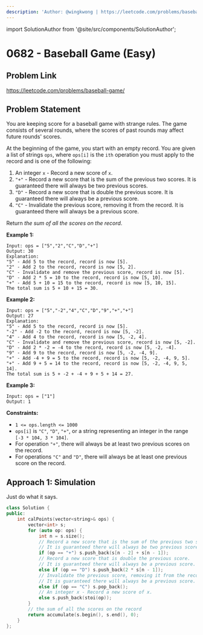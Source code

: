 ```yaml
---
description: 'Author: @wingkwong | https://leetcode.com/problems/baseball-game/'
---
```


import SolutionAuthor from '@site/src/components/SolutionAuthor';

# 0682 - Baseball Game (Easy)

## Problem Link

https://leetcode.com/problems/baseball-game/

## Problem Statement

You are keeping score for a baseball game with strange rules. The game consists of several rounds, where the scores of past rounds may affect future rounds' scores.

At the beginning of the game, you start with an empty record. You are given a list of strings `ops`, where `ops[i]` is the `ith` operation you must apply to the record and is one of the following:

1. An integer `x` - Record a new score of `x`.
2. `"+"` - Record a new score that is the sum of the previous two scores. It is guaranteed there will always be two previous scores.
3. `"D"` - Record a new score that is double the previous score. It is guaranteed there will always be a previous score.
4. `"C"` - Invalidate the previous score, removing it from the record. It is guaranteed there will always be a previous score.

Return _the sum of all the scores on the record_.

**Example 1:**

```
Input: ops = ["5","2","C","D","+"]
Output: 30
Explanation:
"5" - Add 5 to the record, record is now [5].
"2" - Add 2 to the record, record is now [5, 2].
"C" - Invalidate and remove the previous score, record is now [5].
"D" - Add 2 * 5 = 10 to the record, record is now [5, 10].
"+" - Add 5 + 10 = 15 to the record, record is now [5, 10, 15].
The total sum is 5 + 10 + 15 = 30.
```

**Example 2:**

```
Input: ops = ["5","-2","4","C","D","9","+","+"]
Output: 27
Explanation:
"5" - Add 5 to the record, record is now [5].
"-2" - Add -2 to the record, record is now [5, -2].
"4" - Add 4 to the record, record is now [5, -2, 4].
"C" - Invalidate and remove the previous score, record is now [5, -2].
"D" - Add 2 * -2 = -4 to the record, record is now [5, -2, -4].
"9" - Add 9 to the record, record is now [5, -2, -4, 9].
"+" - Add -4 + 9 = 5 to the record, record is now [5, -2, -4, 9, 5].
"+" - Add 9 + 5 = 14 to the record, record is now [5, -2, -4, 9, 5, 14].
The total sum is 5 + -2 + -4 + 9 + 5 + 14 = 27.
```

**Example 3:**

```
Input: ops = ["1"]
Output: 1 
```

**Constraints:**

* `1 <= ops.length <= 1000`
* `ops[i]` is `"C"`, `"D"`, `"+"`, or a string representing an integer in the range `[-3 * 104, 3 * 104]`.
* For operation `"+"`, there will always be at least two previous scores on the record.
* For operations `"C"` and `"D"`, there will always be at least one previous score on the record.

## Approach 1: Simulation

Just do what it says.

<SolutionAuthor name="@wingkwong"/>

```cpp
class Solution {
public:
    int calPoints(vector<string>& ops) {
        vector<int> s;
        for (auto op: ops) {
            int n = s.size();
            // Record a new score that is the sum of the previous two scores. 
            // It is guaranteed there will always be two previous scores.
            if (op == "+") s.push_back(s[n - 2] + s[n - 1]);
            // Record a new score that is double the previous score. 
            // It is guaranteed there will always be a previous score.
            else if (op == "D") s.push_back(2 * s[n - 1]);
            // Invalidate the previous score, removing it from the record. 
            // It is guaranteed there will always be a previous score.
            else if (op == "C") s.pop_back();
            // An integer x - Record a new score of x.
            else s.push_back(stoi(op));
        }
        // the sum of all the scores on the record
        return accumulate(s.begin(), s.end(), 0);
    }
};
```
